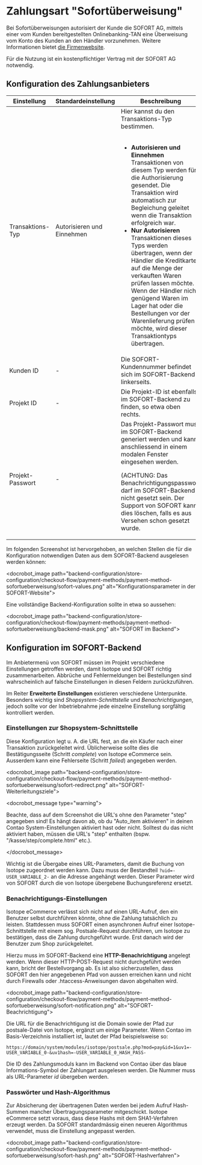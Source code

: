 # Zahlungsart "Sofortüberweisung"

Bei Sofortüberweisungen autorisiert der Kunde die SOFORT AG, mittels einer vom Kunden bereitgestellten Onlinebanking-TAN eine Überweisung vom Konto des Kunden an den Händler vorzunehmen. Weitere Informationen bietet [die Firmenwebsite][1].

Für die Nutzung ist ein kostenpflichtiger Vertrag mit der SOFORT AG notwendig.

## Konfiguration des Zahlungsanbieters

<table>
	<thead>
		<tr>
			<th>Einstellung</th>
			<th>Standardeinstellung</th>
			<th>Beschreibung</th>
		</tr>
	</thead>
	<tbody>
		<tr>
			<td>Transaktions-Typ</td>
			<td>Autorisieren und Einnehmen</td>
			<td>Hier kannst du den Transaktions-Typ bestimmen.<br><br>
				<ul>
				<li><strong>Autorisieren und Einnehmen</strong><br>
				Transaktionen von diesem Typ werden für die Authorisierung gesendet. Die Transaktion wird automatisch zur Begleichung geleitet wenn die Transaktion erfolgreich war.</li>
				<li><strong>Nur Autorisieren</strong><br>
				Transaktionen dieses Typs werden übertragen, wenn der Händler die Kreditkarte auf die Menge der verkauften Waren prüfen lassen möchte. Wenn der Händler nicht genügend Waren im Lager hat oder die Bestellungen vor der Warenlieferung prüfen möchte, wird dieser Transaktiontyps übertragen.</li>
				</ul>
			</td>
		</tr>
		<tr>
			<td>Kunden ID</td>
			<td>-</td>
			<td>Die SOFORT-Kundennummer befindet sich im SOFORT-Backend linkerseits.</td>
		</tr>
		<tr>
			<td>Projekt ID</td>
			<td>-</td>
			<td>Die Projekt-ID ist ebenfalls im SOFORT-Backend zu finden, so etwa oben rechts.</td>
		</tr>
		<tr>
			<td>Projekt-Passwort</td>
			<td>-</td>
			<td>
			    Das Projekt-Passwort muss im SOFORT-Backend generiert werden und kann anschliessend in einem modalen Fenster eingesehen werden.
			    <docrobot_message type="warning"><p>(ACHTUNG: Das Benachrichtigungspasswort darf im SOFORT-Backend nicht gesetzt sein. Der Support von SOFORT kann dies löschen, falls es aus Versehen schon gesetzt wurde.</p></docrobot_message>
			</td>
		</tr>
	</tbody>
</table>

Im folgenden Screenshot ist hervorgehoben, an welchen Stellen die für die Konfiguration notwendigen Daten aus dem SOFORT-Backend ausgelesen werden können:

<docrobot_image path="backend-configuration/store-configuration/checkout-flow/payment-methods/payment-method-sofortueberweisung/sofort-values.png" alt="Konfigurationsparameter in der SOFORT-Website">

Eine vollständige Backend-Konfiguration sollte in etwa so aussehen:

<docrobot_image path="backend-configuration/store-configuration/checkout-flow/payment-methods/payment-method-sofortueberweisung/backend-mask.png" alt="SOFORT im Backend">

## Konfiguration im SOFORT-Backend

Im Anbietermenü von SOFORT müssen im Projekt verschiedene Einstellungen getroffen werden, damit Isotope und SOFORT richtig zusammenarbeiten. Abbrüche und Fehlermeldungen bei Bestellungen sind wahrscheinlich auf falsche Einstellungen in diesen Feldern zurückzuführen.

Im Reiter __Erweiterte Einstellungen__ existieren verschiedene Unterpunkte. Besonders wichtig sind _Shopsystem-Schnittstelle_ und _Benachrichtigungen_, jedoch sollte vor der Inbetriebnahme jede einzelne Einstellung sorgfältig kontrolliert werden.

### Einstellungen zur Shopsystem-Schnittstelle

Diese Konfiguration legt u. A. die URL fest, an die ein Käufer nach einer Transaktion zurückgeleitet wird. Üblicherweise sollte dies die Bestätigungsseite (Schritt _complete_) von Isotope eCommerce sein. Ausserdem kann eine Fehlerseite (Schritt _failed_) angegeben werden.

<docrobot_image path="backend-configuration/store-configuration/checkout-flow/payment-methods/payment-method-sofortueberweisung/sofort-redirect.png" alt="SOFORT-Weiterleitungsziele">

<docrobot_message type="warning"><p>Beachte, dass auf dem Screenshot die URL's ohne den Parameter "step" angegeben sind! Es hängt davon ab, ob du "Auto_item aktivieren" in deinen Contao System-Einstellungen aktiviert hast oder nicht. Solltest du das nicht aktiviert haben, müssen die URL's "step" enthalten (bspw. "/kasse/step/complete.html" etc.).</p></docrobot_message>

Wichtig ist die Übergabe eines URL-Parameters, damit die Buchung von Isotope zugeordnet werden kann. Dazu muss der Bestandteil `?uid=-USER_VARIABLE_2-` an die Adresse angehängt werden. Dieser Parameter wird von SOFORT durch die von Isotope übergebene Buchungsreferenz ersetzt.

### Benachrichtigungs-Einstellungen ###

Isotope eCommerce verlässt sich nicht auf einen URL-Aufruf, den ein Benutzer selbst durchführen könnte, ohne die Zahlung tatsächlich zu leisten. Stattdessen muss SOFORT einen asynchronen Aufruf einer Isotope-Schnittstelle mit einem sog. Postsale-Request durchführen, um Isotope zu bestätigen, dass die Zahlung durchgeführt wurde. Erst danach wird der Benutzer zum Shop zurückgeleitet.

Hierzu muss im SOFORT-Backend eine __HTTP-Benachrichtigung__ angelegt werden. Wenn dieser HTTP-POST-Request nicht durchgeführt werden kann, bricht der Bestellvorgang ab. Es ist also sicherzustellen, dass SOFORT den hier angegebenen Pfad von aussen erreichen kann und nicht durch Firewalls oder .htaccess-Anweisungen davon abgehalten wird.

<docrobot_image path="backend-configuration/store-configuration/checkout-flow/payment-methods/payment-method-sofortueberweisung/sofort-notification.png" alt="SOFORT-Beachrichtigung">

Die URL für die Benachrichtigung ist die Domain sowie der Pfad zur postsale-Datei von Isotope, ergänzt um einige Parameter. Wenn Contao im Basis-Verzeichnis installiert ist, lautet der Pfad beispielsweise so:

`https://domain/system/modules/isotope/postsale.php?mod=pay&id=1&uv1=-USER_VARIABLE_0-&uv1hash=-USER_VARIABLE_0_HASH_PASS-`

Die ID des Zahlungsmoduls kann im Backend von Contao über das blaue Informations-Symbol der Zahlungart ausgelesen werden. Die Nummer muss als URL-Parameter _id_ übergeben werden.

### Passwörter und Hash-Algorithmus

Zur Absicherung der übertragenen Daten werden bei jedem Aufruf Hash-Summen mancher Übertragungsparameter mitgeschickt. Isotope eCommerce setzt voraus, dass diese Hashs mit dem SHA1-Verfahren erzeugt werden. Da SOFORT standardmässig einen neueren Algorithmus verwendet, muss die Einstellung angepasst werden.

<docrobot_image path="backend-configuration/store-configuration/checkout-flow/payment-methods/payment-method-sofortueberweisung/sofort-hash.png" alt="SOFORT-Hashverfahren">

[1]: https://www.sofort.com/ger-DE/verkaeufer/su/e-payment-sofort-ueberweisung/
